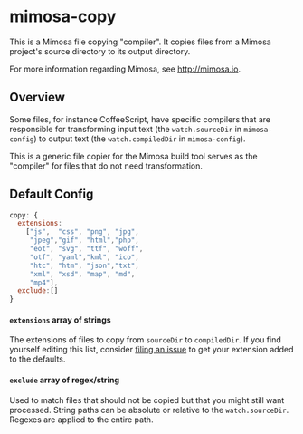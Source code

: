mimosa-copy
===========

This is a Mimosa file copying "compiler". It copies files from a Mimosa project's source directory to its output directory.

For more information regarding Mimosa, see http://mimosa.io.

## Overview

Some files, for instance CoffeeScript, have specific compilers that are responsible for transforming input text (the `watch.sourceDir` in `mimosa-config`) to output text (the `watch.compiledDir` in `mimosa-config`).

This is a generic file copier for the Mimosa build tool serves as the "compiler" for files that do not need transformation.  

## Default Config

```javascript
copy: {
  extensions:
    ["js",  "css", "png", "jpg",
     "jpeg","gif", "html","php",
     "eot", "svg", "ttf", "woff",
     "otf", "yaml","kml", "ico",
     "htc", "htm", "json","txt",
     "xml", "xsd", "map", "md",
     "mp4"],
  exclude:[]
}
````

#### `extensions` array of strings
The extensions of files to copy from `sourceDir` to `compiledDir`. If you find yourself editing this list, consider [filing an issue](https://github.com/dbashford/mimosa-copy/issues/new) to get your extension added to the defaults.

#### `exclude` array of regex/string
Used to match files that should not be copied but that you might still want processed. String paths can be absolute or relative to the `watch.sourceDir`. Regexes are applied to the entire path.
